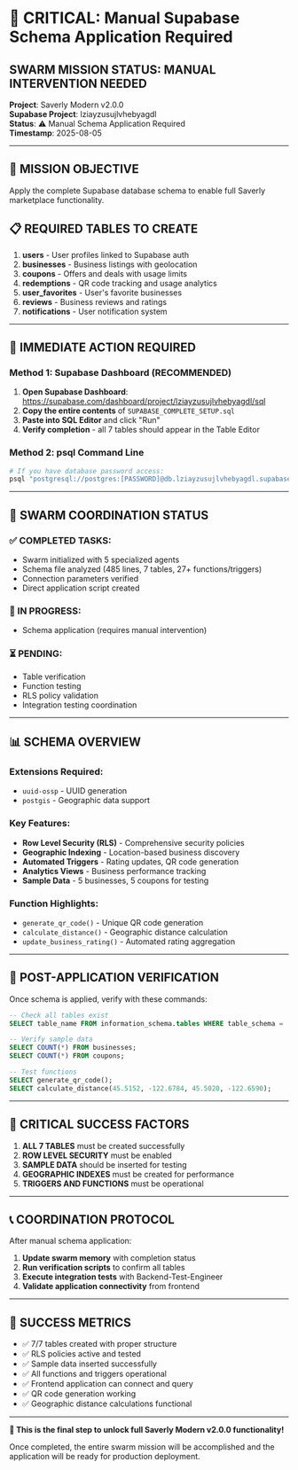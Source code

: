 # 🚨 CRITICAL: Manual Supabase Schema Application Required

## SWARM MISSION STATUS: MANUAL INTERVENTION NEEDED

**Project**: Saverly Modern v2.0.0  
**Supabase Project**: lziayzusujlvhebyagdl  
**Status**: ⚠️ Manual Schema Application Required  
**Timestamp**: 2025-08-05  

---

## 🎯 MISSION OBJECTIVE
Apply the complete Supabase database schema to enable full Saverly marketplace functionality.

## 📋 REQUIRED TABLES TO CREATE
1. **users** - User profiles linked to Supabase auth
2. **businesses** - Business listings with geolocation
3. **coupons** - Offers and deals with usage limits
4. **redemptions** - QR code tracking and usage analytics
5. **user_favorites** - User's favorite businesses
6. **reviews** - Business reviews and ratings
7. **notifications** - User notification system

---

## 🚀 IMMEDIATE ACTION REQUIRED

### Method 1: Supabase Dashboard (RECOMMENDED)
1. **Open Supabase Dashboard**: https://supabase.com/dashboard/project/lziayzusujlvhebyagdl/sql
2. **Copy the entire contents** of `SUPABASE_COMPLETE_SETUP.sql`
3. **Paste into SQL Editor** and click "Run"
4. **Verify completion** - all 7 tables should appear in the Table Editor

### Method 2: psql Command Line
```bash
# If you have database password access:
psql "postgresql://postgres:[PASSWORD]@db.lziayzusujlvhebyagdl.supabase.co:5432/postgres" -f SUPABASE_COMPLETE_SETUP.sql
```

---

## 🧠 SWARM COORDINATION STATUS

### ✅ COMPLETED TASKS:
- Swarm initialized with 5 specialized agents
- Schema file analyzed (485 lines, 7 tables, 27+ functions/triggers)
- Connection parameters verified
- Direct application script created

### 🔄 IN PROGRESS:
- Schema application (requires manual intervention)

### ⏳ PENDING:
- Table verification
- Function testing
- RLS policy validation
- Integration testing coordination

---

## 📊 SCHEMA OVERVIEW

### Extensions Required:
- `uuid-ossp` - UUID generation
- `postgis` - Geographic data support

### Key Features:
- **Row Level Security (RLS)** - Comprehensive security policies
- **Geographic Indexing** - Location-based business discovery
- **Automated Triggers** - Rating updates, QR code generation
- **Analytics Views** - Business performance tracking
- **Sample Data** - 5 businesses, 5 coupons for testing

### Function Highlights:
- `generate_qr_code()` - Unique QR code generation
- `calculate_distance()` - Geographic distance calculation
- `update_business_rating()` - Automated rating aggregation

---

## 🔄 POST-APPLICATION VERIFICATION

Once schema is applied, verify with these commands:

```sql
-- Check all tables exist
SELECT table_name FROM information_schema.tables WHERE table_schema = 'public';

-- Verify sample data
SELECT COUNT(*) FROM businesses;
SELECT COUNT(*) FROM coupons;

-- Test functions
SELECT generate_qr_code();
SELECT calculate_distance(45.5152, -122.6784, 45.5020, -122.6590);
```

---

## 🚨 CRITICAL SUCCESS FACTORS

1. **ALL 7 TABLES** must be created successfully
2. **ROW LEVEL SECURITY** must be enabled
3. **SAMPLE DATA** should be inserted for testing
4. **GEOGRAPHIC INDEXES** must be created for performance
5. **TRIGGERS AND FUNCTIONS** must be operational

---

## 📞 COORDINATION PROTOCOL

After manual schema application:
1. **Update swarm memory** with completion status
2. **Run verification scripts** to confirm all tables
3. **Execute integration tests** with Backend-Test-Engineer
4. **Validate application connectivity** from frontend

---

## 🎯 SUCCESS METRICS

- ✅ 7/7 tables created with proper structure
- ✅ RLS policies active and tested
- ✅ Sample data inserted successfully  
- ✅ All functions and triggers operational
- ✅ Frontend application can connect and query
- ✅ QR code generation working
- ✅ Geographic distance calculations functional

---

**🚀 This is the final step to unlock full Saverly Modern v2.0.0 functionality!**

Once completed, the entire swarm mission will be accomplished and the application will be ready for production deployment.